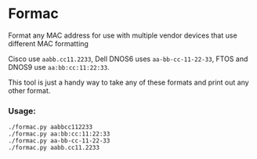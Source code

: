 # Formac
Format any MAC address for use with multiple vendor devices that use different
MAC formatting

Cisco use `aabb.cc11.2233`, Dell DNOS6 uses `aa-bb-cc-11-22-33`, FTOS and DNOS9
use `aa:bb:cc:11:22:33`.

This tool is just a handy way to take any of these formats and print out any
other format.

### Usage:
```
./formac.py aabbcc112233
./formac.py aa:bb:cc:11:22:33
./formac.py aa-bb-cc-11-22-33
./formac.py aabb.cc11.2233
```
